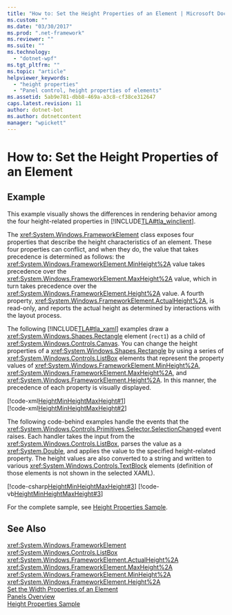 ```yaml
---
title: "How to: Set the Height Properties of an Element | Microsoft Docs"
ms.custom: ""
ms.date: "03/30/2017"
ms.prod: ".net-framework"
ms.reviewer: ""
ms.suite: ""
ms.technology: 
  - "dotnet-wpf"
ms.tgt_pltfrm: ""
ms.topic: "article"
helpviewer_keywords: 
  - "height properties"
  - "Panel control, height properties of elements"
ms.assetid: 5ab9e781-dbb8-469a-a3c8-cf38ce312647
caps.latest.revision: 11
author: dotnet-bot
ms.author: dotnetcontent
manager: "wpickett"
---
```

# How to: Set the Height Properties of an Element
## Example  
 This example visually shows the differences in rendering behavior among the four height-related properties in [!INCLUDE[TLA#tla_winclient](../../../../includes/tlasharptla-winclient-md.md)].  
  
 The <xref:System.Windows.FrameworkElement> class exposes four properties that describe the height characteristics of an element. These four properties can conflict, and when they do, the value that takes precedence is determined as follows: the <xref:System.Windows.FrameworkElement.MinHeight%2A> value takes precedence over the <xref:System.Windows.FrameworkElement.MaxHeight%2A> value, which in turn takes precedence over the <xref:System.Windows.FrameworkElement.Height%2A> value. A fourth property, <xref:System.Windows.FrameworkElement.ActualHeight%2A>, is read-only, and reports the actual height as determined by interactions with the layout process.  
  
 The following [!INCLUDE[TLA#tla_xaml](../../../../includes/tlasharptla-xaml-md.md)] examples draw a <xref:System.Windows.Shapes.Rectangle> element (`rect1`) as a child of <xref:System.Windows.Controls.Canvas>. You can change the height properties of a <xref:System.Windows.Shapes.Rectangle> by using a series of <xref:System.Windows.Controls.ListBox> elements that represent the property values of <xref:System.Windows.FrameworkElement.MinHeight%2A>, <xref:System.Windows.FrameworkElement.MaxHeight%2A>, and <xref:System.Windows.FrameworkElement.Height%2A>. In this manner, the precedence of each property is visually displayed.  
  
 [!code-xml[HeightMinHeightMaxHeight#1](../../../../samples/snippets/csharp/VS_Snippets_Wpf/HeightMinHeightMaxHeight/CSharp/Window1.xaml#1)]  
[!code-xml[HeightMinHeightMaxHeight#2](../../../../samples/snippets/csharp/VS_Snippets_Wpf/HeightMinHeightMaxHeight/CSharp/Window1.xaml#2)]  
  
 The following code-behind examples handle the events that the <xref:System.Windows.Controls.Primitives.Selector.SelectionChanged> event raises. Each handler takes the input from the <xref:System.Windows.Controls.ListBox>, parses the value as a <xref:System.Double>, and applies the value to the specified height-related property. The height values are also converted to a string and written to various <xref:System.Windows.Controls.TextBlock> elements (definition of those elements is not shown in the selected XAML).  
  
 [!code-csharp[HeightMinHeightMaxHeight#3](../../../../samples/snippets/csharp/VS_Snippets_Wpf/HeightMinHeightMaxHeight/CSharp/Window1.xaml.cs#3)]
 [!code-vb[HeightMinHeightMaxHeight#3](../../../../samples/snippets/visualbasic/VS_Snippets_Wpf/HeightMinHeightMaxHeight/VisualBasic/Window1.xaml.vb#3)]  
  
 For the complete sample, see [Height Properties Sample](http://go.microsoft.com/fwlink/?LinkID=159993).  
  
## See Also  
 <xref:System.Windows.FrameworkElement>   
 <xref:System.Windows.Controls.ListBox>   
 <xref:System.Windows.FrameworkElement.ActualHeight%2A>   
 <xref:System.Windows.FrameworkElement.MaxHeight%2A>   
 <xref:System.Windows.FrameworkElement.MinHeight%2A>   
 <xref:System.Windows.FrameworkElement.Height%2A>   
 [Set the Width Properties of an Element](../../../../docs/framework/wpf/controls/how-to-set-the-width-properties-of-an-element.md)   
 [Panels Overview](../../../../docs/framework/wpf/controls/panels-overview.md)   
 [Height Properties Sample](http://go.microsoft.com/fwlink/?LinkID=159993)